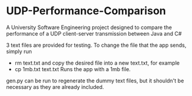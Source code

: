 # UDP-Performance-Comparison
A University Software Engineering project designed to compare the performance of a UDP client-server transmission between Java and C#

3 text files are provided for testing. To change the file that the app sends, simply run 
 - rm text.txt
and copy the desired file into a new text.txt, for example
 - cp 1mb.txt text.txt
Runs the app with a 1mb file.

gen.py can be run to regenerate the dummy text files, but it shouldn't be necessary as they are already included.


